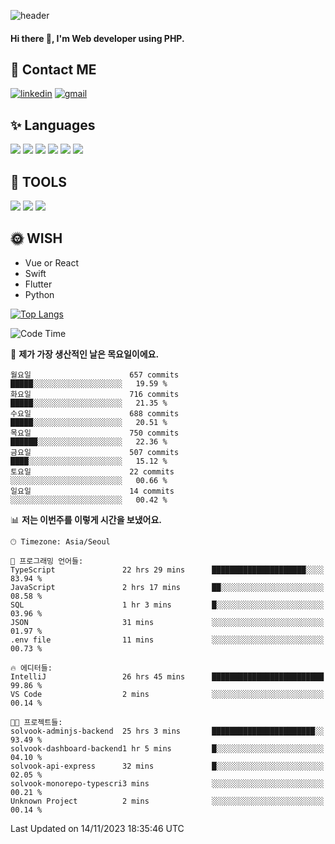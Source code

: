 ![header](https://capsule-render.vercel.app/api?type=waving&color=auto&height=300&section=header&text=Elin&fontSize=90&animation=twinkling)

#### Hi there 👋, I'm <b>Web developer</b> using PHP. ####

<!--
- 🔭 I’m currently working on Uniwill
- 🌱 I’m currently learning Vue or React or Python.
-->

<!---#### I am PHP developer --->

## 💌 Contact ME ###
[<img src='https://img.shields.io/badge/-EunjiKo-%230A66C2?style=flat-square&logo=LinkedIn&logoColor=white' alt='linkedin'>](https://www.linkedin.com/in/https://www.linkedin.com/in/eunji-ko-00a907164//)  [<img src='https://img.shields.io/badge/-einee214%40gmail.com-%23EA4335?style=flat-square&logo=Gmail&logoColor=white' alt='gmail'>](einee214@gmail.com)  


## ✨ Languages
<img src='https://img.shields.io/badge/-PHP-%23777BB4?style=for-the-badge&logo=PHP&logoColor=white'> <img src='https://img.shields.io/badge/-Laravel-%23FF2D20?style=for-the-badge&logo=Laravel&logoColor=white'> <img src='https://img.shields.io/badge/Jquery-%230769AD?style=for-the-badge&logo=Jquery&logoColor=white'> <img src='https://img.shields.io/badge/CSS3-%231572B6?style=for-the-badge&logo=CSS3&logoColor=white'> <img src='https://img.shields.io/badge/Bootstrap-%237952B3?style=for-the-badge&logo=Bootstrap&logoColor=white' > <img src='https://img.shields.io/badge/MySQL-%234479A1?style=for-the-badge&logo=MySQL&logoColor=white' >

## 🌷 TOOLS
<img src='https://img.shields.io/badge/PHPSTORM-%23000000?style=for-the-badge&logo=PhpStorm&logoColor=white' > <img src='https://img.shields.io/badge/GitLab-%23FCA121?style=for-the-badge&logo=GitLab&logoColor=white' > <img src='https://img.shields.io/badge/GitHub-%23181717?style=for-the-badge&logo=GitHub&logoColor=white'>


## 🌞 WISH
- Vue or React
- Swift
- Flutter
- Python


[![Top Langs](https://github-readme-stats.vercel.app/api/top-langs/?username=ein214&layout=compact)](https://github.com/anuraghazra/github-readme-stats)

<!--START_SECTION:waka-->
![Code Time](http://img.shields.io/badge/Code%20Time-3%2C046%20hrs%2013%20mins-blue)

📅 **제가 가장 생산적인 날은 목요일이에요.** 

```text
월요일                      657 commits         █████░░░░░░░░░░░░░░░░░░░░   19.59 % 
화요일                      716 commits         █████░░░░░░░░░░░░░░░░░░░░   21.35 % 
수요일                      688 commits         █████░░░░░░░░░░░░░░░░░░░░   20.51 % 
목요일                      750 commits         ██████░░░░░░░░░░░░░░░░░░░   22.36 % 
금요일                      507 commits         ████░░░░░░░░░░░░░░░░░░░░░   15.12 % 
토요일                      22 commits          ░░░░░░░░░░░░░░░░░░░░░░░░░   00.66 % 
일요일                      14 commits          ░░░░░░░░░░░░░░░░░░░░░░░░░   00.42 % 
```


📊 **저는 이번주를 이렇게 시간을 보냈어요.** 

```text
🕑︎ Timezone: Asia/Seoul

💬 프로그래밍 언어들: 
TypeScript               22 hrs 29 mins      █████████████████████░░░░   83.94 % 
JavaScript               2 hrs 17 mins       ██░░░░░░░░░░░░░░░░░░░░░░░   08.58 % 
SQL                      1 hr 3 mins         █░░░░░░░░░░░░░░░░░░░░░░░░   03.96 % 
JSON                     31 mins             ░░░░░░░░░░░░░░░░░░░░░░░░░   01.97 % 
.env file                11 mins             ░░░░░░░░░░░░░░░░░░░░░░░░░   00.73 % 

🔥 에디터들: 
IntelliJ                 26 hrs 45 mins      █████████████████████████   99.86 % 
VS Code                  2 mins              ░░░░░░░░░░░░░░░░░░░░░░░░░   00.14 % 

🐱‍💻 프로젝트들: 
solvook-adminjs-backend  25 hrs 3 mins       ███████████████████████░░   93.49 % 
solvook-dashboard-backend1 hr 5 mins         █░░░░░░░░░░░░░░░░░░░░░░░░   04.10 % 
solvook-api-express      32 mins             █░░░░░░░░░░░░░░░░░░░░░░░░   02.05 % 
solvook-monorepo-typescri3 mins              ░░░░░░░░░░░░░░░░░░░░░░░░░   00.21 % 
Unknown Project          2 mins              ░░░░░░░░░░░░░░░░░░░░░░░░░   00.14 % 
```


 Last Updated on 14/11/2023 18:35:46 UTC
<!--END_SECTION:waka-->

<!---![GitHub stats](https://github-readme-stats.vercel.app/api?username=ein214&show_icons=true&theme=dracula)  --->




